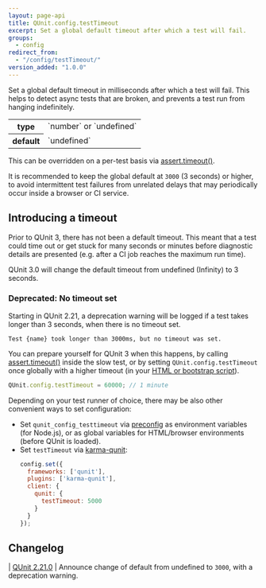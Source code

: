 ```yaml
---
layout: page-api
title: QUnit.config.testTimeout
excerpt: Set a global default timeout after which a test will fail.
groups:
  - config
redirect_from:
  - "/config/testTimeout/"
version_added: "1.0.0"
---
```


Set a global default timeout in milliseconds after which a test will fail. This helps to detect async tests that are broken, and prevents a test run from hanging indefinitely.

<table>
<tr>
  <th>type</th>
  <td markdown="span">`number` or `undefined`</td>
</tr>
<tr>
  <th>default</th>
  <td markdown="span">`undefined`</td>
</tr>
</table>

This can be overridden on a per-test basis via [assert.timeout()](../assert/timeout.md).

It is recommended to keep the global default at `3000` (3 seconds) or higher, to avoid intermittent test failures from unrelated delays that may periodically occur inside a browser or CI service.

## Introducing a timeout

Prior to QUnit 3, there has not been a default timeout. This meant that a test could time out or get stuck for many seconds or minutes before diagnostic details are presented (e.g. after a CI job reaches the maximum run time).

QUnit 3.0 will change the default timeout from undefined (Infinity) to 3 seconds.

### Deprecated: No timeout set

Starting in QUnit 2.21, a deprecation warning will be logged if a test takes longer than 3 seconds, when there is no timeout set.

```
Test {name} took longer than 3000ms, but no timeout was set.
```

You can prepare yourself for QUnit 3 when this happens, by calling [assert.timeout()](../assert/timeout.md) inside the slow test, or by setting `QUnit.config.testTimeout` once globally with a higher timeout (in your [HTML or bootstrap script](../config/index.md)).

```js
QUnit.config.testTimeout = 60000; // 1 minute
```

Depending on your test runner of choice, there may be also other convenient ways to set configuration:

* Set `qunit_config_testtimeout` via [preconfig](../config/index.md) as environment variables (for Node.js), or as global variables for HTML/browser environments (before QUnit is loaded).
* Set `testTimeout` via [karma-qunit](https://github.com/karma-runner/karma-qunit/#readme):
  ```js
  config.set({
    frameworks: ['qunit'],
    plugins: ['karma-qunit'],
    client: {
      qunit: {
        testTimeout: 5000
      }
    }
  });
  ```

## Changelog

| [QUnit 2.21.0](https://github.com/qunitjs/qunit/releases/tag/2.21.0) | Announce change of default from undefined to `3000`, with a deprecation warning.
